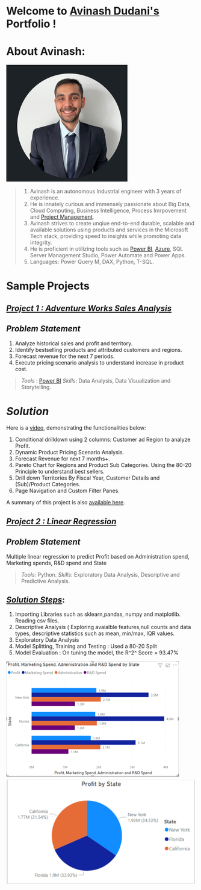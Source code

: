 # Welcome to [Avinash Dudani's](https://www.linkedin.com/in/avinash-dudani/) Portfolio !

# About Avinash:

![](https://github.com/avixd/dudaniavinash.github.io/blob/main/images/Capture.PNG)
> 1. Avinash is an autonomous Industrial engineer with 3 years of experience.
> 2. He is innately curious and immensely passionate about Big Data, Cloud Computing, Business Intelligence, Process Imrpovement and [Project Management](https://www.credly.com/badges/6a7b9d75-c6db-43db-8ffc-b9340b95d232/public_url).
> 3. Avinash strives to create unqiue end-to-end durable, scalable and available solutions using products and services in the Microsoft Tech stack, providing speed to insights while promoting data integrity.
> 4. He is proficient in utilizing tools such as  [Power BI](https://www.credly.com/badges/f0925474-6b3f-4455-9b44-a1576025a9e6/linked_in_profile), [Azure](https://www.credly.com/badges/7260e635-73f2-4c54-a393-49d6b61fb8e6/public_url), SQL Server Management Studio, Power Automate and Power Apps.
> 5. Languages: Power Query M, DAX, Python, T-SQL. 


# Sample Projects

## *[Project 1 : Adventure Works Sales Analysis](https://github.com/avixd/Adventure-Works-Sales-Analysis)*

## *Problem Statement*
1. Analyze historical sales and profit and territory.
2. Identify bestselling products and attributed customers and regions.
3. Forecast revenue for the next 7 periods.
4. Execute pricing scenario analysis to understand increase in product cost.

> *Tools* : [Power BI](https://www.credly.com/badges/f0925474-6b3f-4455-9b44-a1576025a9e6/linked_in_profile)
> *Skills*: Data Analysis, Data Visualization and Storytelling.

# *Solution*
Here is a [video](https://1drv.ms/v/s!AkGuKJKxOlnAgQrVkaSbRyKB1Oef?e=cjUtrh), demonstrating the functionalities below:
1. Conditional drilldown using 2 columns: Customer ad Region to analyze Profit.
2. Dynamic Product Pricing Scenario Analysis.
3. Forecast Revenue for next 7 months+.
4. Pareto Chart for Regions and Product Sub Categories. Using the 80-20 Principle to understand best sellers.
5. Drill down Territories By Fiscal Year, Customer Details and (Sub)/Product Categories.
6. Page Navigation and Custom Filter Panes.

A summary of this project is also [available here](https://1drv.ms/b/s!AkGuKJKxOlnAgQnnpK9jm-kMUHM6?e=ko3cGO).


## *[Project 2 : Linear Regression ](https://github.com/avixd/MultipleLinearRegressioninPython)*
## *Problem Statement*
Multiple linear regression to predict Profit based on Administration spend, Marketing spends, R&D spend and State

> *Tools*:  Python. 
> *Skills*: Exploratory Data Analysis, Descriptive and Predictive Analysis.

## *[Solution Steps](https://1drv.ms/b/s!AkGuKJKxOlnAgQxHIJK4HfocT9F8?e=j7FkPX)*:
1. Importing Libraries such as sklearn,pandas, numpy and matplotlib. Reading csv files.
2. Descriptive Analysis ( Exploring avaialble features,null counts and data types, descriptive statistics such as mean, min/max, IQR values.
3. Exploratory Data Analysis
4. Model Splitting, Training and Testing : Used a 80-20 Split
5. Model Evaluation : On tuning the model, the R^2^ Score = 93.47%


![](https://github.com/avixd/dudaniavinash.github.io/blob/main/images/profit2.png)
![](https://github.com/avixd/dudaniavinash.github.io/blob/main/images/profit.png)



